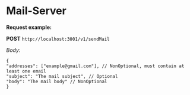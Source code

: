 # Mail-Server

**Request example:**

**POST** `http://localhost:3001/v1/sendMail`

*Body:*

```
{
"addresses": ["example@gmail.com"], // NonOptional, must contain at least one email
"subject": "The mail subject", // Optional
"body": "The mail body" // NonOptional
}
```
